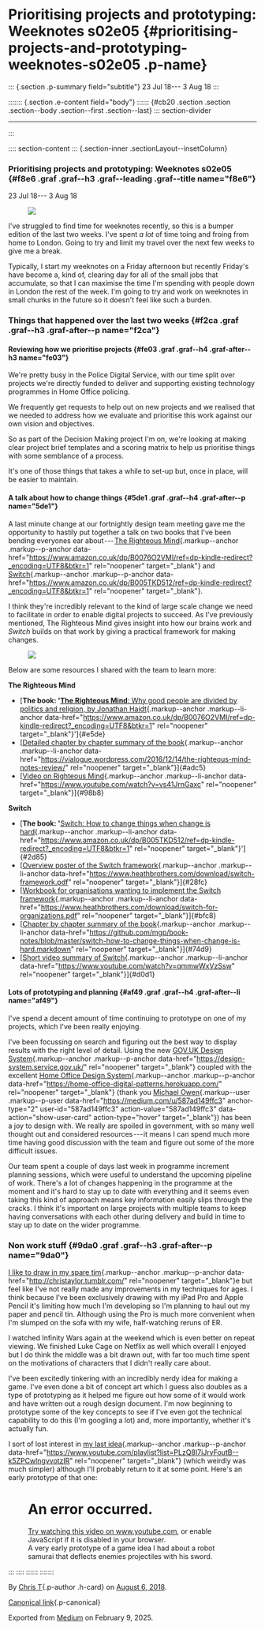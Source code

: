 <div>

# Prioritising projects and prototyping: Weeknotes s02e05 {#prioritising-projects-and-prototyping-weeknotes-s02e05 .p-name}

</div>

::: {.section .p-summary field="subtitle"}
23 Jul 18--- 3 Aug 18
:::

::::::: {.section .e-content field="body"}
:::::: {#cb20 .section .section .section--body .section--first .section--last}
::: section-divider

------------------------------------------------------------------------
:::

:::: section-content
::: {.section-inner .sectionLayout--insetColumn}
### Prioritising projects and prototyping: Weeknotes s02e05 {#f8e6 .graf .graf--h3 .graf--leading .graf--title name="f8e6"}

23 Jul 18--- 3 Aug 18

<figure id="23d8" class="graf graf--figure graf-after--p">
<img
src="https://cdn-images-1.medium.com/max/800/1*QzCSKMCzasywwWjMupayiw.gif"
class="graf-image" data-image-id="1*QzCSKMCzasywwWjMupayiw.gif"
data-width="480" data-height="320" data-is-featured="true" />
</figure>

I've struggled to find time for weeknotes recently, so this is a bumper
edition of the last two weeks. I've spent *a lot* of time toing and
froing from home to London. Going to try and limit my travel over the
next few weeks to give me a break.

Typically, I start my weeknotes on a Friday afternoon but recently
Friday's have become a, kind of, clearing day for all of the small jobs
that accumulate, so that I can maximise the time I'm spending with
people down in London the rest of the week. I'm going to try and work on
weeknotes in small chunks in the future so it doesn't feel like such a
burden.

### Things that happened over the last two weeks {#f2ca .graf .graf--h3 .graf-after--p name="f2ca"}

#### Reviewing how we prioritise projects {#fe03 .graf .graf--h4 .graf-after--h3 name="fe03"}

We're pretty busy in the Police Digital Service, with our time split
over projects we're directly funded to deliver and supporting existing
technology programmes in Home Office policing.

We frequently get requests to help out on new projects and we realised
that we needed to address how we evaluate and prioritise this work
against our own vision and objectives.

So as part of the Decision Making project I'm on, we're looking at
making clear project brief templates and a scoring matrix to help us
prioritise things with some semblance of a process.

It's one of those things that takes a while to set-up but, once in
place, will be easier to maintain.

#### A talk about how to change things {#5de1 .graf .graf--h4 .graf-after--p name="5de1"}

A last minute change at our fortnightly design team meeting gave me the
opportunity to hastily put together a talk on two books that I've been
bending everyones ear about --- [The Righteous
Mind](https://www.amazon.co.uk/dp/B0076O2VMI/ref=dp-kindle-redirect?_encoding=UTF8&btkr=1){.markup--anchor
.markup--p-anchor
data-href="https://www.amazon.co.uk/dp/B0076O2VMI/ref=dp-kindle-redirect?_encoding=UTF8&btkr=1"
rel="noopener" target="_blank"} and
[Switch](https://www.amazon.co.uk/dp/B005TKD512/ref=dp-kindle-redirect?_encoding=UTF8&btkr=1){.markup--anchor
.markup--p-anchor
data-href="https://www.amazon.co.uk/dp/B005TKD512/ref=dp-kindle-redirect?_encoding=UTF8&btkr=1"
rel="noopener" target="_blank"}.

I think they're incredibly relevant to the kind of large scale change we
need to facilitate in order to enable digital projects to succeed. As
I've previously mentioned, The Righteous Mind gives insight into how our
brains work and *Switch* builds on that work by giving a practical
framework for making changes.

<figure id="7e24" class="graf graf--figure graf-after--p">
<img
src="https://cdn-images-1.medium.com/max/800/1*PaOXjN3TKLoRagZ9PeGzRg.jpeg"
class="graf-image" data-image-id="1*PaOXjN3TKLoRagZ9PeGzRg.jpeg"
data-width="1275" data-height="1650" />
</figure>

Below are some resources I shared with the team to learn more:

**The Righteous Mind**

-   [**The book: '**[**The Righteous Mind**: Why good people are divided
    by politics and religion, by Jonathan
    Haidt](https://www.amazon.co.uk/dp/B0076O2VMI/ref=dp-kindle-redirect?_encoding=UTF8&btkr=1){.markup--anchor
    .markup--li-anchor
    data-href="https://www.amazon.co.uk/dp/B0076O2VMI/ref=dp-kindle-redirect?_encoding=UTF8&btkr=1"
    rel="noopener" target="_blank"}']{#e5de}
-   [[Detailed chapter by chapter summary of the
    book](https://vialogue.wordpress.com/2016/12/14/the-righteous-mind-notes-review/){.markup--anchor
    .markup--li-anchor
    data-href="https://vialogue.wordpress.com/2016/12/14/the-righteous-mind-notes-review/"
    rel="noopener" target="_blank"}]{#adc5}
-   [[Video on Righteous
    Mind](https://www.youtube.com/watch?v=vs41JrnGaxc){.markup--anchor
    .markup--li-anchor
    data-href="https://www.youtube.com/watch?v=vs41JrnGaxc"
    rel="noopener" target="_blank"}]{#98b8}

**Switch**

-   [**The book: '**[Switch: How to change things when change is
    hard](https://www.amazon.co.uk/dp/B005TKD512/ref=dp-kindle-redirect?_encoding=UTF8&btkr=1){.markup--anchor
    .markup--li-anchor
    data-href="https://www.amazon.co.uk/dp/B005TKD512/ref=dp-kindle-redirect?_encoding=UTF8&btkr=1"
    rel="noopener" target="_blank"}']{#2d85}
-   [[Overview poster of the Switch
    framework](https://www.heathbrothers.com/download/switch-framework.pdf){.markup--anchor
    .markup--li-anchor
    data-href="https://www.heathbrothers.com/download/switch-framework.pdf"
    rel="noopener" target="_blank"}]{#28fc}
-   [[Workbook for organisations wanting to implement the Switch
    framework](https://www.heathbrothers.com/download/switch-for-organizations.pdf){.markup--anchor
    .markup--li-anchor
    data-href="https://www.heathbrothers.com/download/switch-for-organizations.pdf"
    rel="noopener" target="_blank"}]{#bfc8}
-   [[Chapter by chapter summary of the
    book](https://github.com/mgp/book-notes/blob/master/switch-how-to-change-things-when-change-is-hard.markdown){.markup--anchor
    .markup--li-anchor
    data-href="https://github.com/mgp/book-notes/blob/master/switch-how-to-change-things-when-change-is-hard.markdown"
    rel="noopener" target="_blank"}]{#74d9}
-   [[Short video summary of
    Switch](https://www.youtube.com/watch?v=qmmwWxVzSsw){.markup--anchor
    .markup--li-anchor
    data-href="https://www.youtube.com/watch?v=qmmwWxVzSsw"
    rel="noopener" target="_blank"}]{#d0d1}

#### Lots of prototyping and planning {#af49 .graf .graf--h4 .graf-after--li name="af49"}

I've spend a decent amount of time continuing to prototype on one of my
projects, which I've been really enjoying.

I've been focussing on search and figuring out the best way to display
results with the right level of detail. Using the new [GOV.UK Design
System](https://design-system.service.gov.uk/){.markup--anchor
.markup--p-anchor data-href="https://design-system.service.gov.uk/"
rel="noopener" target="_blank"} coupled with the excellent [Home Office
Design
System](https://home-office-digital-patterns.herokuapp.com/){.markup--anchor
.markup--p-anchor
data-href="https://home-office-digital-patterns.herokuapp.com/"
rel="noopener" target="_blank"} (thank you [Michael
Owen](https://medium.com/u/587ad149ffc3){.markup--user .markup--p-user
data-href="https://medium.com/u/587ad149ffc3" anchor-type="2"
user-id="587ad149ffc3" action-value="587ad149ffc3"
data-action="show-user-card" action-type="hover" target="_blank"}) has
been a joy to design with. We really are spoiled in government, with so
many well thought out and considered resources --- it means I can spend
much more time having good discussion with the team and figure out some
of the more difficult issues.

Our team spent a couple of days last week in programme increment
planning sessions, which were useful to understand the upcoming pipeline
of work. There's a lot of changes happening in the programme at the
moment and it's hard to stay up to date with everything and it seems
even taking this kind of approach means key information easily slips
through the cracks. I think it's important on large projects with
multiple teams to keep having conversations with each other during
delivery and build in time to stay up to date on the wider programme.

### Non work stuff {#9da0 .graf .graf--h3 .graf-after--p name="9da0"}

[I like to draw in my spare
tim](http://christaylor.tumblr.com/){.markup--anchor .markup--p-anchor
data-href="http://christaylor.tumblr.com/" rel="noopener"
target="_blank"}e but feel like I've not really made any improvements in
my techniques for ages. I think because I've been exclusively drawing
with my iPad Pro and Apple Pencil it's limiting how much I'm developing
so I'm planning to haul out my paper and pencil tin. Although using the
Pro is much more convenient when I'm slumped on the sofa with my wife,
half-watching reruns of ER.

I watched Infinity Wars again at the weekend which is even better on
repeat viewing. We finished Luke Cage on Netflix as well which overall I
enjoyed but I do think the middle was a bit drawn out, with far too much
time spent on the motivations of characters that I didn't really care
about.

I've been excitedly tinkering with an incredibly nerdy idea for making a
game. I've even done a bit of concept art which I guess also doubles as
a type of prototyping as it helped me figure out how some of it would
work and have written out a rough design document. I'm now beginning to
prototype some of the key concepts to see if I've even got the technical
capability to do this (I'm googling a lot) and, more importantly,
whether it's actually fun.

I sort of lost interest in [my last
idea](https://www.youtube.com/playlist?list=PLzQ8I7iJrvFoutB--k5ZPCwlngvvotzIR){.markup--anchor
.markup--p-anchor
data-href="https://www.youtube.com/playlist?list=PLzQ8I7iJrvFoutB--k5ZPCwlngvvotzIR"
rel="noopener" target="_blank"} (which weirdly was much simpler)
although I'll probably return to it at some point. Here's an early
prototype of that one:

<figure id="afd2"
class="graf graf--figure graf--iframe graf-after--p graf--trailing">
<div class="iframe">
<div id="player">

</div>
<div class="player-unavailable">
<h1 id="an-error-occurred." class="message">An error occurred.</h1>
<div class="submessage">
<a href="https://www.youtube.com/watch?v=J1Bf35n46ec"
target="_blank">Try watching this video on www.youtube.com</a>, or
enable JavaScript if it is disabled in your browser.
</div>
</div>
</div>
<figcaption>A very early prototype of a game idea I had about a robot
samurai that deflects enemies projectiles with his sword.</figcaption>
</figure>
:::
::::
::::::
:::::::

By [Chris T](https://medium.com/@ctdesign){.p-author .h-card} on [August
6, 2018](https://medium.com/p/6a85ab4d8a5a).

[Canonical
link](https://medium.com/@ctdesign/prioritising-projects-and-prototyping-weeknotes-s02e05-6a85ab4d8a5a){.p-canonical}

Exported from [Medium](https://medium.com) on February 9, 2025.
